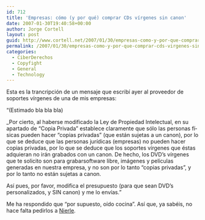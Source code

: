 ```yaml
---
id: 712
title: 'Empresas: cómo (y por qué) comprar CDs ví­rgenes sin canon'
date: 2007-01-30T19:40:58+00:00
author: Jorge Cortell
layout: post
guid: http://www.cortell.net/2007/01/30/empresas-como-y-por-que-comprar-cds-virgenes-sin-canon/
permalink: /2007/01/30/empresas-como-y-por-que-comprar-cds-virgenes-sin-canon/
categories:
  - CiberDerechos
  - Copyfight
  - General
  - Technology
---
```

Esta es la trancripción de un mensaje que escribí­ ayer al proveedor de soportes ví­rgenes de una de mis empresas:

&#8220;(Estimado bla bla bla)

_Por cierto, al haberse modificado la Ley de Propiedad Intelectual, en su apartado de &#8220;Copia Privada&#8221; establece claramente que sólo las personas fí­sicas pueden hacer &#8220;copias privadas&#8221; (que están sujetas a un canon), por lo que se deduce que las personas jurí­dicas (empresas) no pueden hacer copias privadas, por lo que se deduce que los soportes ví­rgenes que éstas adquieran no irán grabados con un canon. De hecho, los DVD&#8217;s ví­rgenes que te solicito son para grabarsoftware libre, imágenes y pelí­culas generadas en nuestra empresa, y no son por lo tanto &#8220;copias privadas&#8221;, y por lo tanto no están sujetas a canon.</p> 

Así­ pues, por favor, modifica el presupuesto (para que sean DVD&#8217;s personalizados, y SIN canon) y me lo enví­as</em>.&#8221;

Me ha respondido que &#8220;por supuesto, oí­do cocina&#8221;. Así­ que, ya sabéis, no hace falta pedirlos a <a target="_blank" title="Nierle" href="http://www.nierle.com/">Nierle</a>.